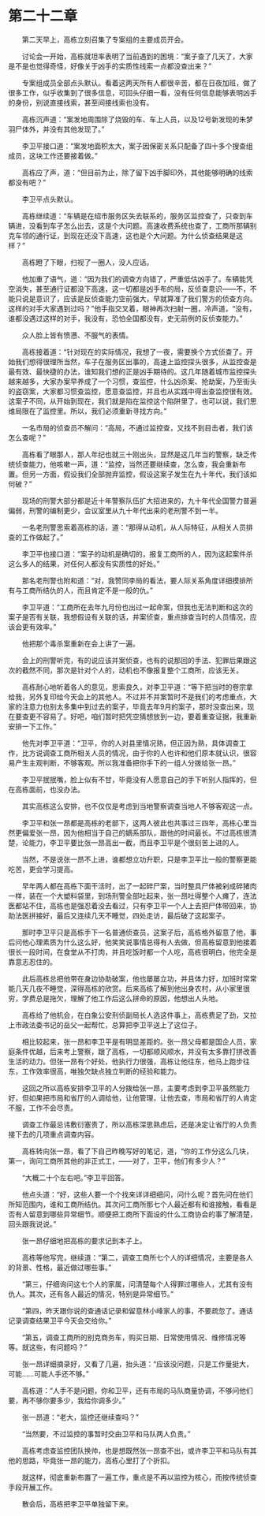 #	第二十二章

　　第二天早上，高栋立刻召集了专案组的主要成员开会。

　　讨论会一开始，高栋就坦率表明了当前遇到的困境：“案子查了几天了，大家是不是也觉得奇怪，好像关于凶手的实质性线索一点都没查出来？”

　　专案组成员全部点头默认。看着这两天所有人都很辛苦，都在日夜加班，做了很多工作，似乎收集到了很多信息，可回头仔细一看，没有任何信息能够表明凶手的身份，别说直接线索，甚至间接线索也没有。

　　高栋沉声道：“案发地周围除了烧毁的车、车上人员，以及12号新发现的朱梦羽尸体外，并没有其他发现了。”

　　李卫平接口道：“案发地面积太大，案子因保密关系只配备了四十多个搜查组成员，这块工作还要接着做。”

　　高栋应了声，道：“但目前为止，除了留下凶手脚印外，其他能够明确的线索都没有吧？”

　　李卫平点头默认。

　　高栋继续道：“车辆是在绍市服务区失去联系的，服务区监控查了，只查到车辆进，没看到车子怎么出去，这是个大问题。高速收费系统也查了，工商所那辆别克车领的通行证，到现在还没下高速，这也是个大问题。为什么侦查结果是这样？”

　　高栋瞪了下眼，扫视了一圈人，没人应话。

　　他加重了语气，道：“因为我们的调查方向错了，严重低估凶手了。车辆能凭空消失，甚至通行证都没下高速，这一切都是凶手布的局，反侦查意识——不，不能只说是意识了，应该是反侦查能力空前强大，早就算准了我们警方的侦查方向。这样的对手大家遇到过吗？”他手指交叉着，眼神再次扫射一圈，冷声道，“没有，谁都没遇过这样的对手，我没有，恐怕全国都没有，史无前例的反侦查能力。”

　　众人脸上皆有愤懑、不服气的表情。

　　高栋接着道：“针对现在的实际情况，我想了一夜，需要换个方式侦查了。开始我们想得很理所当然，车子在服务区出事的，高速上监控探头很多，从监控查是最有效、最快捷的办法，谁知我们想的正是凶手期待的。这几年随着城市监控探头越来越多，大家办案早养成了一个习惯，查监控，什么凶杀案、抢劫案，乃至街头的盗窃案，大家都习惯查监控，愿意查监控，并且也从实践中得出查监控很有效。这案子不同，从开始到现在，我们就是陷在监控这个陷阱里了，也可以说，我们思维局限在了监控里。所以，我们必须重新寻找方向。”

　　一名市局的侦查员不解问：“高局，不通过监控查，又找不到目击者，我们该怎么查呢？”

　　高栋看了眼那人，那人年纪也就三十刚出头，显然是这几年当的警察，缺乏传统侦查能力，他咳嗽一声，道：“监控，当然还要继续查，怎么查，我会重新布置。但另一方面，假设我们全部抛弃监控，假设这案子发生在九十年代，我们该如何破？”

　　现场的刑警大部分都是近十年警察队伍扩大招进来的，九十年代全国警力普遍偏弱，刑警的编制更少，会议室里从九十年代出来的老刑警不到一半。

　　一名老刑警思索着高栋的话，道：“那得从动机，从人际特征，从相关人员排查的工作做起了。”

　　李卫平也接口道：“案子的动机是确切的，报复工商所的人，因为这起案件杀这么多人的结果，对任何人都没有实质性的好处。”

　　那名老刑警也附和道：“对，我赞同李局的看法，要人际关系角度详细摸排所有与工商所结仇的人，而且肯定不是一般的仇。”

　　李卫平道：“工商所在去年九月份也出过一起命案，但我也无法判断和这次的案子是否有关联，我想假设有关联的话，并案侦查，重点排查当时的人员情况，应该会更有效率。”

　　他把那个毒杀案重新在会上讲了一遍。

　　会上的刑警听完，有的说应该并案侦查，也有的说那回的手法、犯罪后果跟这次的截然不同，那次是针对个人的，动机也不像报复整个工商所，应该无关。

　　高栋耐心地听着各人的意见，思索良久，对李卫平道：“等下把当时的卷宗拿给我，另外复印给今天会上的其他人。不过并不并案暂时不是我们的考虑重点，大家的注意力也别太多集中到过去的案子，毕竟去年9月的案子，那时没查出来，现在要查更不容易了。好吧，咱们暂时把凭空猜想放到一边，要着重查证据，我重新安排一下工作。”

　　他先对李卫平道：“卫平，你的人对县里情况熟，但正因为熟，具体调查工作，比方说调查工商所相关人员的情况，由于你的人也许和他们原本就认识，很容易产生主观判断，不够客观。所以我准备把你手下的一组人分拨给张一昂。”

　　李卫平抿抿嘴，脸上似有不甘，毕竟没有人愿意自己的手下听别人指挥的，但在高栋面前，也没办法。

　　其实高栋这么安排，也不仅仅是考虑到当地警察调查当地人不够客观这一点。

　　李卫平和张一昂都是高栋的老部下，这两人彼此也共事过三四年，高栋心里当然更偏爱张一昂，因为他相当于自己的嫡系部队，跟他的时间最长。不过高栋很清楚，论能力，李卫平要比张一昂高出一截，而且李卫平是个很刻苦上进的人。

　　当然，不是说张一昂不上进，谁都想立功升职，只是李卫平比一般的警察更能吃苦，更会学习提高。

　　早年两人都在高栋下面干活时，出了一起碎尸案，当时整具尸体被剁成碎猪肉一样，装在一个大塑料袋里，到场刑警全部吐起来，张一昂吐得整个人瘫了，连法医都站不住，高栋也是强忍着没去看过，只有李卫平一个人上去把尸体带回来，协助法医拼接好，最后又连续几天不睡觉，四处走访，最后破了这起案子。

　　那时李卫平只是高栋手下一名普通侦查员，这案子后，高栋格外留意了他，事后问他心理素质为什么这么好，他笑笑说事情总得有人去做，但高栋留意到他接着很长一段时间，在食堂从不打肉，并且吃饭时都一个人吃，高栋很明白，他完全是靠意志忍住的。

　　此后高栋总把他带在身边协助破案，他也屡屡立功，并且体力好，加班时常常能几天几夜不睡觉，深得高栋的欣赏。后来高栋了解到他出身农村，从小家里很穷，学费总是拖欠，理解了他工作后这么拼命的原因，他想出人头地。

　　高栋给了他机会，在白象公安刑侦副局长人选这件事上，高栋费足了劲，又拉上市政法委书记的岳父一起帮忙，总算把李卫平送上了这位子。

　　相比较起来，张一昂和李卫平是有明显差距的。张一昂父母都是国企人员，家庭条件优越，后来考上警察，跟了高栋，一切都顺风顺水，并没有太多靠打拼改善生活的动力。但张一昂有个好处，他执行力很强，高栋让他往东，他马上跑步往东，工作效率很高，唯独欠缺点独立判断的经验和能力。

　　这回之所以高栋安排李卫平的人分拨给张一昂，主要考虑到李卫平虽然能力好，但如果把市局和省厅的人调给他，让他管理，让他去查，市局和省厅的人肯定不服，工作不会尽责。

　　调查工作最忌讳敷衍塞责了，所以高栋深思熟虑后，还是决定让省厅的人负责接下去的几项重点调查内容。

　　高栋转向张一昂，看了下自己昨晚写好的笔记，道，“你的工作分这么几块，第一，询问工商所其他的非正式工，——对了，卫平，他们有多少人？”

　　“大概二十个左右吧。”李卫平回答。

　　他点头道：“好，这些人要一个个找来详详细细问，问什么呢？首先问在他们所知范围内，谁和工商所结仇。其次问工商所那七个人最近都有和谁接触，看看是否有人留意到哪些异常细节。顺便把工商所下面设的什么工商协会的事了解清楚，回头跟我说说。”

　　张一昂仔细地把高栋的要求记到本子上。

　　高栋等他写完，继续道：“第二，调查工商所七个人的详细情况，主要是各人的背景、性格，最近做过哪些事。”

　　“第三，仔细询问这七个人的家属，问清楚每个人得罪过哪些人，尤其有没有仇人。其次，还有各人最近的情况，特别是异常细节。”

　　“第四，昨天跟你说的查通话记录和留意林小峰家人的事，不要疏忽了。通话记录调查结果卫平今天会交给你。”

　　“第五，调查工商所的别克商务车，购买日期、日常使用情况、维修情况等等。就这些，有问题吗？”

　　张一昂详细摘录好，又看了几遍，抬头道：“应该没问题，只是工作量挺大，可能……可能人手还不够。”

　　高栋道：“人手不是问题，你和卫平，还有市局的马队商量协调，不够问他们要，再不够你要多少，我给你调多少。”

　　张一昂道：“老大，监控还继续查吗？”

　　“当然要，不过监控的事暂时交由卫平和马队两人负责。”

　　高栋考虑查监控团队换帅，也是想既然张一昂查不出，或许李卫平和马队有其他的思路，毕竟张一昂的能力，高栋心里打了个折扣。

　　就这样，彻底重新布置了一遍工作，重点是不再以监控为核心，而按传统侦查手段开展工作。

　　散会后，高栋把李卫平单独留下来。

